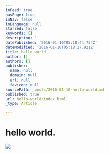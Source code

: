 ```yaml
---
inFeed: true
hasPage: true
inNav: false
inLanguage: null
starred: false
keywords: []
description: ''
datePublished: '2016-01-10T05:18:44.754Z'
dateModified: '2016-01-10T05:18:27.921Z'
title: hello world.
author: []
authors: []
publisher:
  name: null
  domain: null
  url: null
  favicon: null
sourcePath: _posts/2016-01-10-hello-world.md
published: true
url: hello-world/index.html
_type: Article

---
```

# hello world.
![](https://the-grid-user-content.s3-us-west-2.amazonaws.com/a928d10d-f136-4617-8ad6-71b5339bf060.png)
